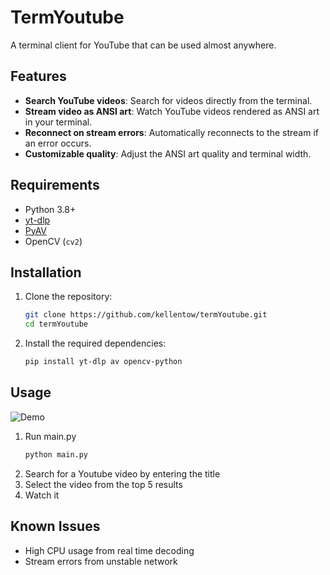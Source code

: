 # TermYoutube
A terminal client for YouTube that can be used almost anywhere.

## Features
- **Search YouTube videos**: Search for videos directly from the terminal.
- **Stream video as ANSI art**: Watch YouTube videos rendered as ANSI art in your terminal.
- **Reconnect on stream errors**: Automatically reconnects to the stream if an error occurs.
- **Customizable quality**: Adjust the ANSI art quality and terminal width.

## Requirements
- Python 3.8+
- [yt-dlp](https://github.com/yt-dlp/yt-dlp)
- [PyAV](https://github.com/PyAV-Org/PyAV)
- OpenCV (`cv2`)

## Installation
1. Clone the repository:
   ```bash
   git clone https://github.com/kellentow/termYoutube.git
   cd termYoutube
   ```
2. Install the required dependencies:
    ```bash
    pip install yt-dlp av opencv-python
    ```

## Usage
![Demo](/assets/readme/demo1.gif)
1. Run main.py
    ```bash
    python main.py
    ```
2. Search for a Youtube video by entering the title
3. Select the video from the top 5 results
4. Watch it

## Known Issues
* High CPU usage from real time decoding
* Stream errors from unstable network